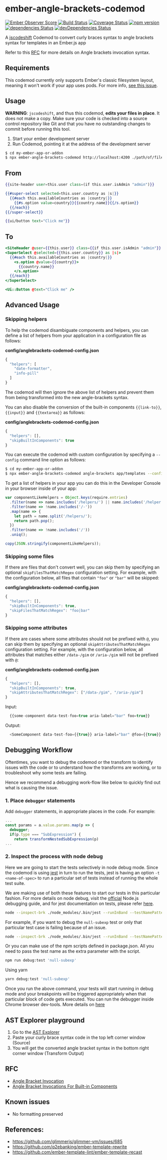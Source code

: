 # ember-angle-brackets-codemod

[![Ember Observer Score](https://emberobserver.com/badges/ember-angle-brackets-codemod.svg)](https://emberobserver.com/addons/ember-angle-brackets-codemod)
[![Build Status](https://travis-ci.org/ember-codemods/ember-angle-brackets-codemod.svg?branch=master)](https://travis-ci.org/ember-codemods/ember-angle-brackets-codemod)
[![Coverage Status](https://coveralls.io/repos/github/ember-codemods/ember-angle-brackets-codemod/badge.svg?branch=master)](https://coveralls.io/github/ember-codemods/ember-angle-brackets-codemod?branch=master)
[![npm version](http://img.shields.io/npm/v/ember-angle-brackets-codemod.svg?style=flat)](https://npmjs.org/package/ember-angle-brackets-codemod 'View this project on npm')
[![dependencies Status](https://david-dm.org/ember-codemods/ember-angle-brackets-codemod/status.svg)](https://david-dm.org/ember-codemods/ember-angle-brackets-codemod)
[![devDependencies Status](https://david-dm.org/ember-codemods/ember-angle-brackets-codemod/dev-status.svg)](https://david-dm.org/ember-codemods/ember-angle-brackets-codemod?type=dev)

A [jscodeshift](https://github.com/facebook/jscodeshift) Codemod to convert curly braces syntax to angle brackets syntax for templates
in an Ember.js app

Refer to this [RFC](https://github.com/emberjs/rfcs/blob/master/text/0311-angle-bracket-invocation.md) for more details on Angle brackets invocation syntax.

## Requirements

This codemod currently only supports Ember's classic filesystem layout, meaning it won't work if your app uses pods. For more info, [see this issue](https://github.com/ember-codemods/ember-angle-brackets-codemod/issues/217).

## Usage

**WARNING**: `jscodeshift`, and thus this codemod, **edits your files in place**.
It does not make a copy. Make sure your code is checked into a source control
repository like Git and that you have no outstanding changes to commit before
running this tool.

1. Start your ember development server
2. Run Codemod, pointing it at the address of the development server

```sh
$ cd my-ember-app-or-addon
$ npx ember-angle-brackets-codemod http://localhost:4200 ./path/of/files/ or ./some**/*glob.hbs
```

## From

```hbs
{{site-header user=this.user class=(if this.user.isAdmin "admin")}}

{{#super-select selected=this.user.country as |s|}}
  {{#each this.availableCountries as |country|}}
    {{#s.option value=country}}{{country.name}}{{/s.option}}
  {{/each}}
{{/super-select}}

{{ui/button text="Click me"}}
```

## To

```hbs
<SiteHeader @user={{this.user}} class={{if this.user.isAdmin "admin"}} />
<SuperSelect @selected={{this.user.country}} as |s|>
  {{#each this.availableCountries as |country|}}
    <s.option @value={{country}}>
      {{country.name}}
    </s.option>
  {{/each}}
</SuperSelect>

<Ui::Button @text="Click me" />
```

## Advanced Usage

### Skipping helpers

To help the codemod disambiguate components and helpers, you can define a list of helpers from your application in a configuration file as follows:

**config/anglebrackets-codemod-config.json**

```js
{
  "helpers": [
    "date-formatter",
    "info-pill"
  ]
}
```

The codemod will then ignore the above list of helpers and prevent them from being transformed into the new angle-brackets syntax.

You can also disable the conversion of the built-in components `{{link-to}}`, `{{input}}` and `{{textarea}}` as follows:

**config/anglebrackets-codemod-config.json**

```js
{
  "helpers": [],
  "skipBuiltInComponents": true
}
```

You can execute the codemod with custom configuration by specifying a `--config` command line option as follows:

```sh
$ cd my-ember-app-or-addon
$ npx ember-angle-brackets-codemod angle-brackets app/templates --config ./config/anglebrackets-codemod-config.json
```

To get a list of helpers in your app you can do this in the Developer Console in your browser inside of your app:

```js
var componentLikeHelpers = Object.keys(require.entries)
  .filter(name => name.includes('/helpers/') || name.includes('/helper'))
  .filter(name => !name.includes('/-'))
  .map(name => {
    let path = name.split('/helpers/');
    return path.pop();
  })
  .filter(name => !name.includes('/'))
  .uniq();

copy(JSON.stringify(componentLikeHelpers));
```

### Skipping some files

If there are files that don't convert well, you can skip them by specifying an optional `skipFilesThatMatchRegex` configuration setting. For example, with the configuration below, all files that contain `"foo"` or `"bar"` will be skipped:

**config/anglebrackets-codemod-config.json**

```js
{
  "helpers": [],
  "skipBuiltInComponents": true,
  "skipFilesThatMatchRegex": "foo|bar"
}
```

### Skipping some attributes

If there are cases where some attributes should not be prefixed with `@`, you can skip them by specifying an optional `skipAttributesThatMatchRegex` configuration setting.
For example, with the configuration below, all attributes that matches either `/data-/gim` or `/aria-/gim` will not be prefixed with `@`:

**config/anglebrackets-codemod-config.json**

```js
{
  "helpers": [],
  "skipBuiltInComponents": true,
  "skipAttributesThatMatchRegex": ["/data-/gim", "/aria-/gim"]
}
```

Input:

```js
  {{some-component data-test-foo=true aria-label="bar" foo=true}}
```

Output:

```js
  <SomeComponent data-test-foo={{true}} aria-label="bar" @foo={{true}} />
```

## Debugging Workflow

Oftentimes, you want to debug the codemod or the transform to identify issues with the code or to understand
how the transforms are working, or to troubleshoot why some tests are failing.

Hence we recommend a debugging work-flow like below to quickly find out what is causing the issue.

### 1. Place `debugger` statements

Add `debugger` statements, in appropriate places in the code. For example:

```js
...
const params = a.value.params.map(p => {
  debugger;
  if(p.type === "SubExpression") {
    return transformNestedSubExpression(p)
...
```

### 2. Inspect the process with node debug

Here we are going to start the tests selectively in node debug mode. Since the
codemod is using [jest](https://jestjs.io/) in turn
to run the tests, jest is having an option `-t <name-of-spec>` to run a particular
set of tests instead of running the whole test suite.

We are making use of both these features to start our tests in this particular fashion.
For more details on node debug, visit the [official](https://nodejs.org/en/docs/guides/debugging-getting-started/)
Node.js debugging guide, and for jest documentation on tests, please refer [here](https://jestjs.io/docs/en/cli).

```sh
node --inspect-brk ./node_modules/.bin/jest --runInBand --testNamePattern <test-name> 
```

For example, if you want to debug the `null-subexp` test or only that particular test case is failing because of an issue.

```sh
node --inspect-brk ./node_modules/.bin/jest --runInBand --testNamePattern 'null-subexp' 
```

Or you can make use of the npm scripts defined in package.json. All you need to pass the test name as the extra parameter with the script.

```sh
npm run debug:test 'null-subexp'
```

Using yarn
```sh
yarn debug:test 'null-subexp'
```

Once you run the above command, your tests will start running in debug mode and your breakpoints will be
triggered appropriately when that particular block of code gets executed. You can run the debugger inside
Chrome browser dev-tools. More details on [here](https://developers.google.com/web/tools/chrome-devtools/javascript/)

## AST Explorer playground

1. Go to the [AST Explorer](https://astexplorer.net/#/gist/b128d5545d7ccc52400b922f3b5010b4/642c6a8d3cc021257110bcf6b1714d1065891aec)
2. Paste your curly brace syntax code in the top left corner window (Source)
3. You will get the converted angle bracket syntax in the bottom right corner window (Transform Output)

## RFC

- [Angle Bracket Invocation](https://github.com/emberjs/rfcs/blob/master/text/0311-angle-bracket-invocation.md)
- [Angle Bracket Invocations For Built-in Components](https://github.com/emberjs/rfcs/blob/32a25b31d67d67bc7581dd0bead559063b06f076/text/0459-angle-bracket-built-in-components.md)

## Known issues

- No formatting preserved

## References:

- https://github.com/glimmerjs/glimmer-vm/issues/685
- https://github.com/q2ebanking/ember-template-rewrite
- https://github.com/ember-template-lint/ember-template-recast
